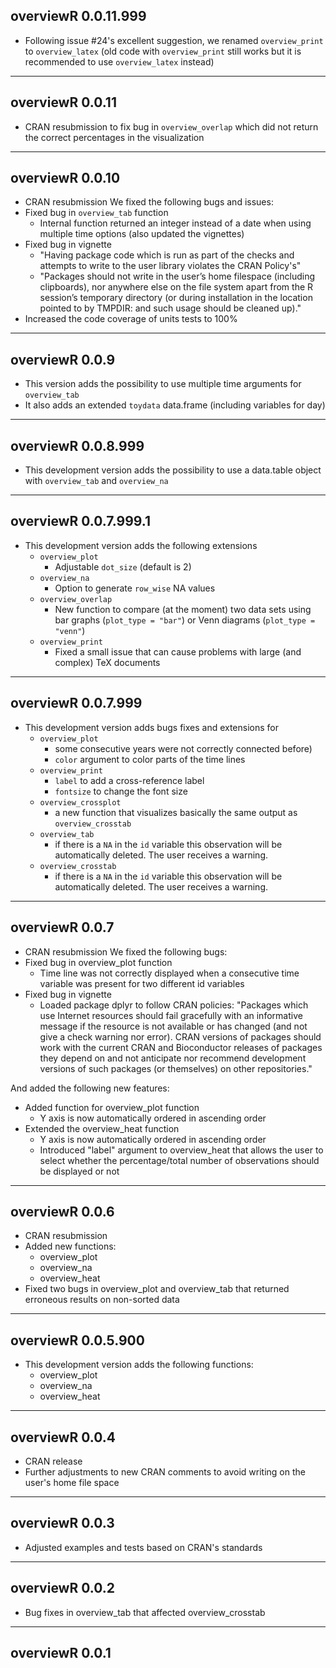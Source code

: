 ## overviewR 0.0.11.999

- Following issue #24's excellent suggestion, we renamed `overview_print` to `overview_latex` (old code with `overview_print` still works but it is recommended to use `overview_latex` instead)

---

## overviewR 0.0.11

- CRAN resubmission to fix bug in `overview_overlap` which did not return the correct percentages in the visualization

---

## overviewR 0.0.10

- CRAN resubmission
We fixed the following bugs and issues:
- Fixed bug in `overview_tab` function
   - Internal function returned an integer instead of a date when using multiple time options (also updated the vignettes)
- Fixed bug in vignette
  - "Having package code which is run as part of the checks and attempts to write to the user library violates the CRAN Policy's"
  - "Packages should not write in the user’s home filespace (including
 clipboards), nor anywhere else on the file system apart from the R
 session’s temporary directory (or during installation in the location
 pointed to by TMPDIR: and such usage should be cleaned up)."
- Increased the code coverage of units tests to 100%

---

## overviewR 0.0.9

- This version adds the possibility to use multiple time arguments for `overview_tab`
- It also adds an extended `toydata` data.frame (including variables for day)

---

## overviewR 0.0.8.999

- This development version adds the possibility to use a data.table object with `overview_tab` and `overview_na`

---

## overviewR 0.0.7.999.1

- This development version adds the following extensions
   - `overview_plot`
      - Adjustable `dot_size` (default is 2)
   - `overview_na`
      - Option to generate `row_wise` NA values
   - `overview_overlap`
      - New function to compare (at the moment) two data sets using bar graphs (`plot_type = "bar"`) or Venn diagrams (`plot_type = "venn"`)
   - `overview_print`
      - Fixed a small issue that can cause problems with large (and complex) TeX documents 


---

## overviewR 0.0.7.999

- This development version adds bugs fixes and extensions for 
   - `overview_plot`
      - some consecutive years were not correctly connected before)
      - `color` argument to color parts of the time lines
   - `overview_print`
      - `label` to add a cross-reference label
      - `fontsize` to change the font size
   - `overview_crossplot`
      - a new function that visualizes basically the same output as `overview_crosstab`
   - `overview_tab`
      - if there is a `NA` in the `id` variable this observation will be automatically deleted. The user receives a warning.
   - `overview_crosstab`
      - if there is a `NA` in the `id` variable this observation will be automatically deleted. The user receives a warning.
   

---

## overviewR 0.0.7

- CRAN resubmission
We fixed the following bugs:
- Fixed bug in overview_plot function
   - Time line was not correctly displayed when a consecutive time variable was present for two different id variables
- Fixed bug in vignette
   - Loaded package dplyr to follow CRAN policies: "Packages which use Internet resources should fail gracefully with an informative message if the resource is not available or has changed (and not give a check warning nor error). CRAN versions of packages should work with the current CRAN and Bioconductor releases of packages they depend on and not anticipate nor recommend development versions of such packages (or themselves) on other repositories."

And added the following new features:
- Added function for overview_plot function
   - Y axis is now automatically ordered in ascending order
- Extended the overview_heat function
   - Y axis is now automatically ordered in ascending order
   - Introduced "label" argument to overview_heat that allows the user to select whether the percentage/total number of observations should be displayed or not

---

## overviewR 0.0.6

- CRAN resubmission
- Added new functions:
  - overview_plot
  - overview_na
  - overview_heat
- Fixed two bugs in overview_plot and overview_tab that returned erroneous results on non-sorted data

---

##  overviewR 0.0.5.900

- This development version adds the following functions:
   - overview_plot
   - overview_na
   - overview_heat

---

## overviewR 0.0.4

- CRAN release
- Further adjustments to new CRAN comments to avoid writing on the user's home file space

---

## overviewR 0.0.3

- Adjusted examples and tests based on CRAN's standards

---

## overviewR 0.0.2

- Bug fixes in overview_tab that affected overview_crosstab

---

## overviewR 0.0.1

